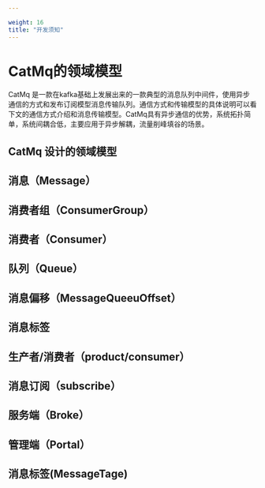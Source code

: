 ```yaml
---

weight: 16
title: "开发须知"
---
```



# CatMq的领域模型
CatMq 是一款在kafka基础上发展出来的一款典型的消息队列中间件，使用异步通信的方式和发布订阅模型消息传输队列。通信方式和传输模型的具体说明可以看下文的通信方式介绍和消息传输模型。CatMq具有异步通信的优势，系统拓扑简单，系统间耦合低，主要应用于异步解耦，流量削峰填谷的场景。

## CatMq 设计的领域模型

## 消息（Message）

## 消费者组（ConsumerGroup）

## 消费者（Consumer）

## 队列（Queue）

## 消息偏移（MessageQueeuOffset）

## 消息标签

## 生产者/消费者（product/consumer）

## 消息订阅（subscribe）

## 服务端（Broke）

## 管理端（Portal）

## 消息标签(MessageTage)




